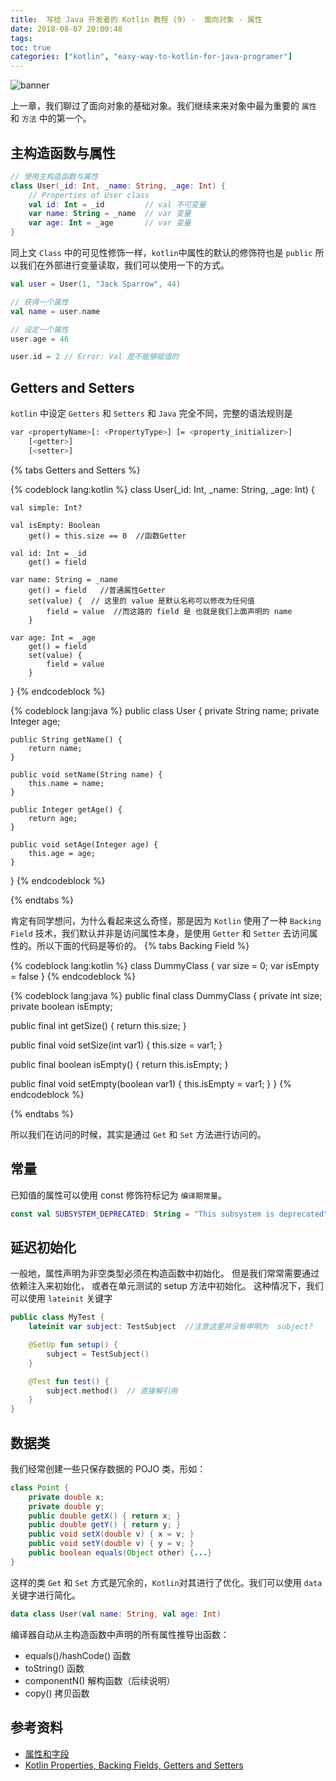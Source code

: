 ```yaml
---
title:  写给 Java 开发者的 Kotlin 教程 (9) -  面向对象 - 属性
date: 2018-08-07 20:00:48
tags:
toc: true
categories: ["kotlin", "easy-way-to-kotlin-for-java-programer"]
---
```

![banner](https://s1.ax1x.com/2018/08/07/PsMWvT.jpg)

上一章，我们聊过了面向对象的基础对象。我们继续来来对象中最为重要的 `属性` 和 `方法` 中的第一个。

<!-- more -->

## 主构造函数与属性
```kotlin
// 使用主构造函数与属性
class User(_id: Int, _name: String, _age: Int) {
    // Properties of User class
    val id: Int = _id         // val 不可变量
    var name: String = _name  // var 变量
    var age: Int = _age       // var 变量
}
```

同上文 `Class` 中的可见性修饰一样，`kotlin`中属性的默认的修饰符也是 `public` 所以我们在外部进行变量读取，我们可以使用一下的方式。

```kotlin
val user = User(1, "Jack Sparrow", 44)

// 获得一个属性
val name = user.name

// 设定一个属性
user.age = 46

user.id = 2	// Error: Val 是不能够赋值的
```

## Getters and Setters
`kotlin` 中设定 `Getters` 和 `Setters` 和 `Java` 完全不同，完整的语法规则是

```bash
var <propertyName>[: <PropertyType>] [= <property_initializer>]
    [<getter>]
    [<setter>]
```

{% tabs Getters and Setters %}
<!-- tab Kotlin -->
{% codeblock lang:kotlin %}
class User(_id: Int, _name: String, _age: Int) {

    val simple: Int? 
    
    val isEmpty: Boolean
        get() = this.size == 0  //函数Getter

    val id: Int = _id
        get() = field
    
    var name: String = _name
        get() = field   //普通属性Getter
        set(value) {  // 这里的 value 是默认名称可以修改为任何值
            field = value  //而这路的 field 是 也就是我们上面声明的 name
        }
    
    var age: Int = _age
        get() = field
        set(value) {
            field = value
        }
}
{% endcodeblock %}
<!-- endtab -->
<!-- tab Java -->
{% codeblock lang:java %}
public class User {
    private String name;
    private Integer age;

    public String getName() {
        return name;
    }

    public void setName(String name) {
        this.name = name;
    }

    public Integer getAge() {
        return age;
    }

    public void setAge(Integer age) {
        this.age = age;
    }
}
{% endcodeblock %}
<!-- endtab -->
{% endtabs %}

肯定有同学想问，为什么看起来这么奇怪，那是因为 `Kotlin` 使用了一种 `Backing Field` 技术，我们默认并非是访问属性本身，是使用 `Getter` 和 `Setter` 去访问属性的。所以下面的代码是等价的。
{% tabs Backing Field %}
<!-- tab Kotlin -->
{% codeblock lang:kotlin %}
class DummyClass {
    var size = 0;
    var isEmpty = false
}
{% endcodeblock %}
<!-- endtab -->
<!-- tab Java -->
{% codeblock lang:java %}
public final class DummyClass {
   private int size;
   private boolean isEmpty;

   public final int getSize() {
      return this.size;
   }

   public final void setSize(int var1) {
      this.size = var1;
   }

   public final boolean isEmpty() {
      return this.isEmpty;
   }

   public final void setEmpty(boolean var1) {
      this.isEmpty = var1;
   }
}
{% endcodeblock %}
<!-- endtab -->
{% endtabs %}

所以我们在访问的时候，其实是通过 `Get` 和 `Set` 方法进行访问的。

## 常量
已知值的属性可以使用 const 修饰符标记为 `编译期常量`。 

```kotlin
const val SUBSYSTEM_DEPRECATED: String = "This subsystem is deprecated"
```

## 延迟初始化
一般地，属性声明为非空类型必须在构造函数中初始化。 但是我们常常需要通过依赖注入来初始化， 或者在单元测试的 setup 方法中初始化。 这种情况下，我们可以使用 `lateinit` 关键字
```kotlin
public class MyTest {
    lateinit var subject: TestSubject  //注意这里并没有申明为  subject? 

    @SetUp fun setup() {
        subject = TestSubject()
    }

    @Test fun test() {
        subject.method()  // 直接解引用
    }
}
```

## 数据类
我们经常创建一些只保存数据的 POJO 类，形如：
```java
class Point {
    private double x;
    private double y;
	public double getX() { return x; }
    public double getY() { return y; }
    public void setX(double v) { x = v; }
    public void setY(double v) { y = v; }
    public boolean equals(Object other) {...}
}
```
这样的类 `Get` 和 `Set` 方式是冗余的，`Kotlin`对其进行了优化。我们可以使用 `data` 关键字进行简化。
```kotlin
data class User(val name: String, val age: Int)
```

编译器自动从主构造函数中声明的所有属性推导出函数：

- equals()/hashCode() 函数
- toString() 函数
- componentN() 解构函数（后续说明）
- copy() 拷贝函数

## 参考资料
- [属性和字段](https://www.kotlincn.net/docs/reference/properties.html)
- [Kotlin Properties, Backing Fields, Getters and Setters](https://www.callicoder.com/kotlin-properties-backing-fields-getters-setters/)